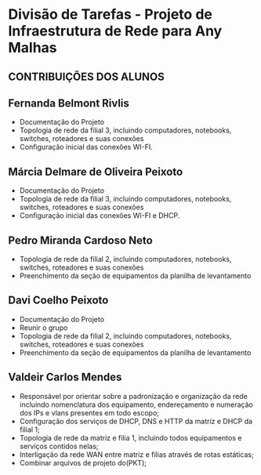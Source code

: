 # Divisão de Tarefas - Projeto de Infraestrutura de Rede para Any Malhas
## CONTRIBUIÇÕES DOS ALUNOS

## Fernanda Belmont Rivlis
- Documentação do Projeto
- Topologia de rede da filial 3, incluindo computadores, notebooks, switches, roteadores e suas conexões
-	Configuração inicial das conexões WI-FI.  

 ## Márcia Delmare de Oliveira Peixoto  
- Documentação do Projeto
- Topologia de rede da filial 3, incluindo computadores, notebooks, switches, roteadores e suas conexões
-	Configuração inicial das conexões WI-FI e DHCP.  

 ## Pedro Miranda Cardoso Neto  
- Topologia de rede da filial 2, incluindo computadores, notebooks, switches, roteadores e suas conexões
-	Preenchimento da seção de equipamentos da planilha de levantamento

## Davi Coelho Peixoto
- Documentação do Projeto
- Reunir o grupo
- Topologia de rede da filial 2, incluindo computadores, notebooks, switches, roteadores e suas conexões
- Preenchimento da seção de equipamentos da planilha de levantamento

## Valdeir Carlos Mendes
- Responsável por orientar sobre a padronização e organização da rede incluindo nomenclatura dos equipamento, endereçamento e numeração dos IPs e vlans presentes em todo escopo;
- Configuração dos serviços de DHCP, DNS e HTTP da matriz e DHCP da filial 1;
- Topologia de rede da matriz e filia 1, incluindo todos equipamentos e serviços contidos nelas;
- Interligação da rede WAN entre matriz e filias através de rotas estáticas;
- Combinar arquivos de projeto do(PKT); 